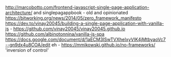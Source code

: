 http://marcobotto.com/frontend-javascript-single-page-application-architecture/
and singlepagappbook - old and opinionated
https://bitworking.org/news/2014/05/zero_framework_manifesto
https://dev.to/vinay20045/building-a-single-page-application-with-vanilla-js - https://github.com/vinay20045/vinay20045.github.io
https://github.com/albinotonnina/vanilla-js-spa
https://docs.google.com/document/d/1aECM3ISwTVXheIxyVIK4jMtbyaoVc7--gn9dx4u8COA/edit
eh - https://mmikowski.github.io/no-frameworks/
'inversion of control'